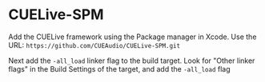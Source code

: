 # CUELive-SPM

Add the CUELive framework using the Package manager in Xcode. Use the URL: `https://github.com/CUEAudio/CUELive-SPM.git`

[](images/xcode-1.png)


[](images/xcode-2.png)


[](images/xcode-3.png)


[](images/xcode-4.png)


Next add the `-all_load` linker flag to the build target. Look for "Other linker flags" in the Build Settings of the target, and add the `-all_load` flag

[](images/xcode-5.png)
